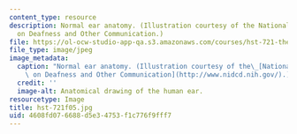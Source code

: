 ```yaml
---
content_type: resource
description: Normal ear anatomy. (Illustration courtesy of the National Institute
  on Deafness and Other Communication.)
file: https://ol-ocw-studio-app-qa.s3.amazonaws.com/courses/hst-721-the-peripheral-auditory-system-fall-2005/4608fd076688d5e34753f1c776f9fff7_hst-721f05.jpg
file_type: image/jpeg
image_metadata:
  caption: "Normal ear anatomy. (Illustration courtesy of the\_[National Institute\
    \ on Deafness and Other Communication](http://www.nidcd.nih.gov/).)"
  credit: ''
  image-alt: Anatomical drawing of the human ear.
resourcetype: Image
title: hst-721f05.jpg
uid: 4608fd07-6688-d5e3-4753-f1c776f9fff7
---
```

